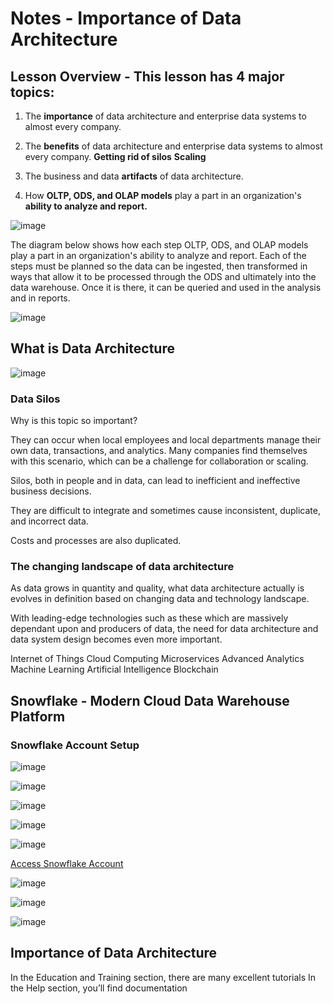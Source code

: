 # Notes - Importance of Data Architecture

## Lesson Overview - This lesson has 4 major topics:

1. The **importance** of data architecture and enterprise data systems to almost every company.

2. The **benefits** of data architecture and enterprise data systems to almost every company.
        **Getting rid of silos**
        **Scaling**
        
3. The business and data **artifacts** of data architecture.

4. How **OLTP, ODS, and OLAP models** play a part in an organization's **ability to analyze and report.**

![image](https://user-images.githubusercontent.com/68102477/121107135-c0a36180-c84a-11eb-9b44-4a672b5d9d73.png)


The diagram below shows how each step OLTP, ODS, and OLAP models play a part in an organization's ability to analyze and report. Each of the steps must be planned so the data can be ingested, then transformed in ways that allow it to be processed through the ODS and ultimately into the data warehouse. Once it is there, it can be queried and used in the analysis and in reports.

![image](https://user-images.githubusercontent.com/68102477/121107045-8f2a9600-c84a-11eb-8820-87ad9e2bc452.png)

## What is Data Architecture

![image](https://user-images.githubusercontent.com/68102477/121109264-8fc52b80-c84e-11eb-91e8-37a5f674fda2.png)

### Data Silos
Why is this topic so important?

They can occur when local employees and local departments manage their own data, transactions, and analytics. Many companies find themselves with this scenario, which can be a challenge for collaboration or scaling.

Silos, both in people and in data, can lead to inefficient and ineffective business decisions.

They are difficult to integrate and sometimes cause inconsistent, duplicate, and incorrect data.

Costs and processes are also duplicated.

### The changing landscape of data architecture
As data grows in quantity and quality, what data architecture actually is evolves in definition based on changing data and technology landscape.

With leading-edge technologies such as these which are massively dependant upon and producers of data, the need for data architecture and data system design becomes even more important.

Internet of Things
Cloud Computing
Microservices
Advanced Analytics
Machine Learning
Artificial Intelligence
Blockchain

## Snowflake - Modern Cloud Data Warehouse Platform

### Snowflake Account Setup

![image](https://user-images.githubusercontent.com/68102477/121111739-c309b980-c852-11eb-9cea-e88b96b0f997.png)

![image](https://user-images.githubusercontent.com/68102477/121111774-d0bf3f00-c852-11eb-8c1a-aa1b8d34387c.png)

![image](https://user-images.githubusercontent.com/68102477/121111816-e5033c00-c852-11eb-8780-dbcffee1ec0e.png)

![image](https://user-images.githubusercontent.com/68102477/121111914-082deb80-c853-11eb-9f24-741d94ae3c15.png)

![image](https://user-images.githubusercontent.com/68102477/121113478-72e02680-c855-11eb-9cf6-3c605a4e4d45.png)

[Access Snowflake Account](https://hf07313.australia-east.azure.snowflakecomputing.com/)

![image](https://user-images.githubusercontent.com/68102477/121113755-e97d2400-c855-11eb-9104-a5004f63422a.png)


![image](https://user-images.githubusercontent.com/68102477/121112412-b89bef80-c853-11eb-94d3-caefdc251930.png)

![image](https://user-images.githubusercontent.com/68102477/121112490-d2d5cd80-c853-11eb-94df-b5c11ac1f978.png)

## Importance of Data Architecture






In the Education and Training section, there are many excellent tutorials
In the Help section, you’ll find documentation


